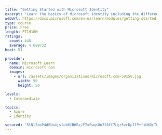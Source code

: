 ```yaml
---
title: "Getting Started with Microsoft Identity"
excerpt: "Learn the basics of Microsoft identity including the different types of tokens, account types, and supported topologies."
webUrl: https://docs.microsoft.com/en-us/learn/modules/getting-started-identity/
type: course
price: Free
length: PT1H10M
ratings:
  count: 448
  average: 4.689732
heat: 51

provider:
  name: Microsoft Learn
  domain: microsoft.com
  images:
    - url: /assets/images/organizations/microsoft.com-50x50.jpg
      width: 50
      height: 50

levels:
  - Intermediate

topics:
  - Azure
  - Identity

secured: "5lNlZooP4dBUo4jslub6CB6Rz/F7xFwqs0n720ff7Lgr5vrDp7lP+fiUNQcTPX7xislZmQCdL855be4Trr94+LUHDijhu3UVZgxjlZgvjX4Gm9Lqw5mUt9V8Yx6DL1OonuY/MRWZF86DhirBxQ+FFwSjHd772yjYqKu3C1YItvBLFvFgx4/6xesqAcO2Tevql/6VWobLHCtlsSz4LuyCNXypEEP7gMdVctWLPc5tQ9aJCbztDn8z+CmwG7v6X7lHoGa8dGJSJn6T/S0SPbumRvcKjCH+t49dIVLXN7jjM9HtWWSXUYGrWtKC1uk/maDmVPJSS9wOlI8/9jF5Y5AGLC5g+YydCogacTiLQepJf4R/wz9YxBKf5abaTghhCNBjnMKRivVwAy8I+iUCVCb2ehiCYwKYitAdKpGJZ6YryGo=;OSKGd6BppLjZTGNucF1aYg=="
---
```


